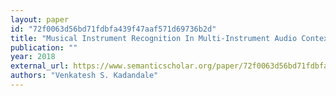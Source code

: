 ```yaml
---
layout: paper
id: "72f0063d56bd71fdbfa439f47aaf571d69736b2d"
title: "Musical Instrument Recognition In Multi-Instrument Audio Contexts"
publication: ""
year: 2018
external_url: https://www.semanticscholar.org/paper/72f0063d56bd71fdbfa439f47aaf571d69736b2d
authors: "Venkatesh S. Kadandale"
---
```

